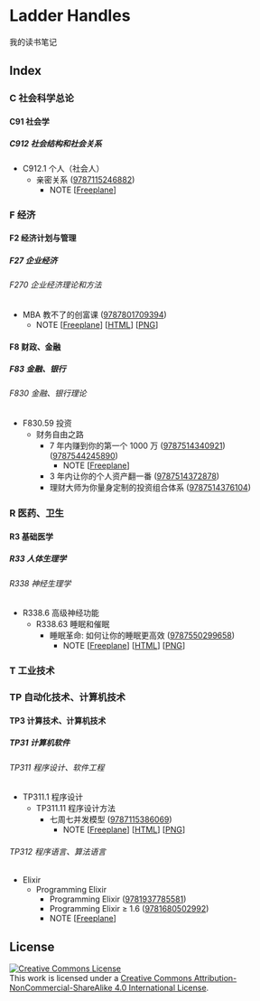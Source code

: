 # Ladder Handles

我的读书笔记

## Index

### C 社会科学总论

#### C91 社会学

##### C912 社会结构和社会关系

- C912.1 个人（社会人）
  - 亲密关系 ([9787115246882](https://book.douban.com/subject/5952488/))
    - NOTE [[Freeplane](./c/9/1/2/intimate-relationship/intimate-relationship.mm)]

### F 经济

#### F2 经济计划与管理

##### F27 企业经济

###### F270 企业经济理论和方法

- MBA 教不了的创富课 ([9787801709394](https://book.douban.com/subject/5921213/))
  - NOTE [[Freeplane](./f/2/7/0/mba-cannot-teach/mba-do-not-teach.mm)] [[HTML](./f/2/7/0/mba-cannot-teach/mba-do-not-teach.html)] [[PNG](./f/2/7/0/mba-cannot-teach/mba-do-not-teach.png)]

#### F8 财政、金融

##### F83 金融、银行

###### F830 金融、银行理论

- F830.59 投资
  - 财务自由之路
    - 7 年内赚到你的第一个 1000 万 ([9787514340921](https://book.douban.com/subject/27009488/)) ([9787544245890](https://book.douban.com/subject/4249967/))
      - NOTE [[Freeplane](./f/8/3/0/the-way-to-financial-freedom/7year-1kw.mm)]
    - 3 年内让你的个人资产翻一番 ([9787514372878](https://book.douban.com/subject/30328453/))
    - 理财大师为你量身定制的投资组合体系 ([9787514376104](https://book.douban.com/subject/30419002/))

### R 医药、卫生

#### R3 基础医学

##### R33 人体生理学

###### R338 神经生理学

- R338.6 高级神经功能
  - R338.63 睡眠和催眠
    - 睡眠革命: 如何让你的睡眠更高效 ([9787550299658](https://book.douban.com/subject/27023900/))
      - NOTE [[Freeplane](./r/3/3/8/redefine-your-rest/redefine-your-rest.mm)] [[HTML](./r/3/3/8/redefine-your-rest/redefine-your-rest.html)] [[PNG](./r/3/3/8/redefine-your-rest/redefine-your-rest.png)]

### T 工业技术

### TP 自动化技术、计算机技术

#### TP3 计算技术、计算机技术

##### TP31 计算机软件

###### TP311 程序设计、软件工程

- TP311.1 程序设计
  - TP311.11 程序设计方法
    - 七周七并发模型 ([9787115386069](https://book.douban.com/subject/26337939/))
      - NOTE [[Freeplane](./t/p/3/1/1/7concurrency-models-in-7weeks/7concurrency-models-in-7weeks.mm)] [[HTML](./t/p/3/1/1/7concurrency-models-in-7weeks/7concurrency-models-in-7weeks.html)] [[PNG](./t/p/3/1/1/7concurrency-models-in-7weeks/7concurrency-models-in-7weeks.png)]

###### TP312 程序语言、算法语言

- Elixir
  - Programming Elixir
    - Programming Elixir ([9781937785581](https://book.douban.com/subject/24708820/))
    - Programming Elixir ≥ 1.6 ([9781680502992](https://book.douban.com/subject/24708820/))
    - NOTE [[Freeplane](./t/p/3/1/2/programming-elixir/programming-elixir.mm)]

## License

[![Creative Commons License](https://i.creativecommons.org/l/by-nc-sa/4.0/88x31.png)](http://creativecommons.org/licenses/by-nc-sa/4.0/)  
This work is licensed under a [Creative Commons Attribution-NonCommercial-ShareAlike 4.0 International License](http://creativecommons.org/licenses/by-nc-sa/4.0/).
